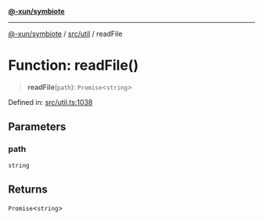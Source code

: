 [**@-xun/symbiote**](../../../README.md)

***

[@-xun/symbiote](../../../README.md) / [src/util](../README.md) / readFile

# Function: readFile()

> **readFile**(`path`): `Promise`\<`string`\>

Defined in: [src/util.ts:1038](https://github.com/Xunnamius/symbiote/blob/a116b07afe112308bfdfdf94cf09246be76165ef/src/util.ts#L1038)

## Parameters

### path

`string`

## Returns

`Promise`\<`string`\>
